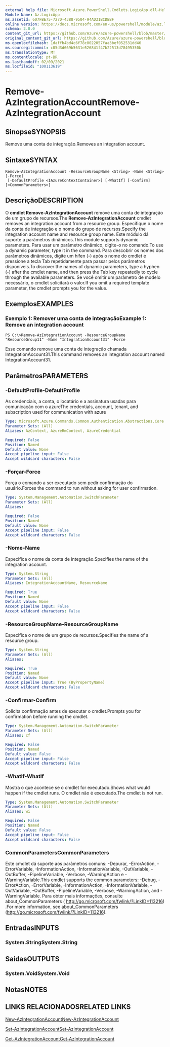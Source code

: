 ```yaml
---
external help file: Microsoft.Azure.PowerShell.Cmdlets.LogicApp.dll-Help.xml
Module Name: Az.LogicApp
ms.assetid: 607FBE75-727D-4388-9504-94AD31BCDBBF
online version: https://docs.microsoft.com/en-us/powershell/module/az.logicapp/remove-azintegrationaccount
schema: 2.0.0
content_git_url: https://github.com/Azure/azure-powershell/blob/master/src/LogicApp/LogicApp/help/Remove-AzIntegrationAccount.md
original_content_git_url: https://github.com/Azure/azure-powershell/blob/master/src/LogicApp/LogicApp/help/Remove-AzIntegrationAccount.md
ms.openlocfilehash: 1daffb4bd4c6f78c0022057faa3bef052531dd46
ms.sourcegitcommit: c05d3d669b5631e526841f47b22513d78495350b
ms.translationtype: MT
ms.contentlocale: pt-BR
ms.lasthandoff: 02/09/2021
ms.locfileid: "100113619"
---
```

# <span data-ttu-id="10f93-101">Remove-AzIntegrationAccount</span><span class="sxs-lookup"><span data-stu-id="10f93-101">Remove-AzIntegrationAccount</span></span>

## <span data-ttu-id="10f93-102">Sinopse</span><span class="sxs-lookup"><span data-stu-id="10f93-102">SYNOPSIS</span></span>
<span data-ttu-id="10f93-103">Remove uma conta de integração.</span><span class="sxs-lookup"><span data-stu-id="10f93-103">Removes an integration account.</span></span>

## <span data-ttu-id="10f93-104">Sintaxe</span><span class="sxs-lookup"><span data-stu-id="10f93-104">SYNTAX</span></span>

```
Remove-AzIntegrationAccount -ResourceGroupName <String> -Name <String> [-Force]
 [-DefaultProfile <IAzureContextContainer>] [-WhatIf] [-Confirm] [<CommonParameters>]
```

## <span data-ttu-id="10f93-105">Descrição</span><span class="sxs-lookup"><span data-stu-id="10f93-105">DESCRIPTION</span></span>
<span data-ttu-id="10f93-106">O **cmdlet Remove-AzIntegrationAccount** remove uma conta de integração de um grupo de recursos.</span><span class="sxs-lookup"><span data-stu-id="10f93-106">The **Remove-AzIntegrationAccount** cmdlet removes an integration account from a resource group.</span></span>
<span data-ttu-id="10f93-107">Especifique o nome da conta de integração e o nome do grupo de recursos.</span><span class="sxs-lookup"><span data-stu-id="10f93-107">Specify the integration account name and resource group name.</span></span>
<span data-ttu-id="10f93-108">Este módulo dá suporte a parâmetros dinâmicos.</span><span class="sxs-lookup"><span data-stu-id="10f93-108">This module supports dynamic parameters.</span></span>
<span data-ttu-id="10f93-109">Para usar um parâmetro dinâmico, digite-o no comando.</span><span class="sxs-lookup"><span data-stu-id="10f93-109">To use a dynamic parameter, type it in the command.</span></span>
<span data-ttu-id="10f93-110">Para descobrir os nomes dos parâmetros dinâmicos, digite um hífen (-) após o nome do cmdlet e pressione a tecla Tab repetidamente para passar pelos parâmetros disponíveis.</span><span class="sxs-lookup"><span data-stu-id="10f93-110">To discover the names of dynamic parameters, type a hyphen (-) after the cmdlet name, and then press the Tab key repeatedly to cycle through the available parameters.</span></span>
<span data-ttu-id="10f93-111">Se você omitir um parâmetro de modelo necessário, o cmdlet solicitará o valor.</span><span class="sxs-lookup"><span data-stu-id="10f93-111">If you omit a required template parameter, the cmdlet prompts you for the value.</span></span>

## <span data-ttu-id="10f93-112">Exemplos</span><span class="sxs-lookup"><span data-stu-id="10f93-112">EXAMPLES</span></span>

### <span data-ttu-id="10f93-113">Exemplo 1: Remover uma conta de integração</span><span class="sxs-lookup"><span data-stu-id="10f93-113">Example 1: Remove an integration account</span></span>
```
PS C:\>Remove-AzIntegrationAccount -ResourceGroupName "ResourceGroup11" -Name "IntegrationAccount31" -Force
```

<span data-ttu-id="10f93-114">Esse comando remove uma conta de integração chamada IntegrationAccount31.</span><span class="sxs-lookup"><span data-stu-id="10f93-114">This command removes an integration account named IntegrationAccount31.</span></span>

## <span data-ttu-id="10f93-115">Parâmetros</span><span class="sxs-lookup"><span data-stu-id="10f93-115">PARAMETERS</span></span>

### <span data-ttu-id="10f93-116">-DefaultProfile</span><span class="sxs-lookup"><span data-stu-id="10f93-116">-DefaultProfile</span></span>
<span data-ttu-id="10f93-117">As credenciais, a conta, o locatário e a assinatura usadas para comunicação com o azure</span><span class="sxs-lookup"><span data-stu-id="10f93-117">The credentials, account, tenant, and subscription used for communication with azure</span></span>

```yaml
Type: Microsoft.Azure.Commands.Common.Authentication.Abstractions.Core.IAzureContextContainer
Parameter Sets: (All)
Aliases: AzContext, AzureRmContext, AzureCredential

Required: False
Position: Named
Default value: None
Accept pipeline input: False
Accept wildcard characters: False
```

### <span data-ttu-id="10f93-118">-Forçar</span><span class="sxs-lookup"><span data-stu-id="10f93-118">-Force</span></span>
<span data-ttu-id="10f93-119">Força o comando a ser executado sem pedir confirmação do usuário.</span><span class="sxs-lookup"><span data-stu-id="10f93-119">Forces the command to run without asking for user confirmation.</span></span>

```yaml
Type: System.Management.Automation.SwitchParameter
Parameter Sets: (All)
Aliases:

Required: False
Position: Named
Default value: None
Accept pipeline input: False
Accept wildcard characters: False
```

### <span data-ttu-id="10f93-120">-Nome</span><span class="sxs-lookup"><span data-stu-id="10f93-120">-Name</span></span>
<span data-ttu-id="10f93-121">Especifica o nome da conta de integração.</span><span class="sxs-lookup"><span data-stu-id="10f93-121">Specifies the name of the integration account.</span></span>

```yaml
Type: System.String
Parameter Sets: (All)
Aliases: IntegrationAccountName, ResourceName

Required: True
Position: Named
Default value: None
Accept pipeline input: False
Accept wildcard characters: False
```

### <span data-ttu-id="10f93-122">-ResourceGroupName</span><span class="sxs-lookup"><span data-stu-id="10f93-122">-ResourceGroupName</span></span>
<span data-ttu-id="10f93-123">Especifica o nome de um grupo de recursos.</span><span class="sxs-lookup"><span data-stu-id="10f93-123">Specifies the name of a resource group.</span></span>

```yaml
Type: System.String
Parameter Sets: (All)
Aliases:

Required: True
Position: Named
Default value: None
Accept pipeline input: True (ByPropertyName)
Accept wildcard characters: False
```

### <span data-ttu-id="10f93-124">-Confirmar</span><span class="sxs-lookup"><span data-stu-id="10f93-124">-Confirm</span></span>
<span data-ttu-id="10f93-125">Solicita confirmação antes de executar o cmdlet.</span><span class="sxs-lookup"><span data-stu-id="10f93-125">Prompts you for confirmation before running the cmdlet.</span></span>

```yaml
Type: System.Management.Automation.SwitchParameter
Parameter Sets: (All)
Aliases: cf

Required: False
Position: Named
Default value: False
Accept pipeline input: False
Accept wildcard characters: False
```

### <span data-ttu-id="10f93-126">-WhatIf</span><span class="sxs-lookup"><span data-stu-id="10f93-126">-WhatIf</span></span>
<span data-ttu-id="10f93-127">Mostra o que acontece se o cmdlet for executado.</span><span class="sxs-lookup"><span data-stu-id="10f93-127">Shows what would happen if the cmdlet runs.</span></span>
<span data-ttu-id="10f93-128">O cmdlet não é executado.</span><span class="sxs-lookup"><span data-stu-id="10f93-128">The cmdlet is not run.</span></span>

```yaml
Type: System.Management.Automation.SwitchParameter
Parameter Sets: (All)
Aliases: wi

Required: False
Position: Named
Default value: False
Accept pipeline input: False
Accept wildcard characters: False
```

### <span data-ttu-id="10f93-129">CommonParameters</span><span class="sxs-lookup"><span data-stu-id="10f93-129">CommonParameters</span></span>
<span data-ttu-id="10f93-130">Este cmdlet dá suporte aos parâmetros comuns: -Depurar, -ErrorAction, -ErrorVariable, -InformationAction, -InformationVariable, -OutVariable, -OutBuffer, -PipelineVariable, -Verbose, -WarningAction e -WarningVariable.</span><span class="sxs-lookup"><span data-stu-id="10f93-130">This cmdlet supports the common parameters: -Debug, -ErrorAction, -ErrorVariable, -InformationAction, -InformationVariable, -OutVariable, -OutBuffer, -PipelineVariable, -Verbose, -WarningAction, and -WarningVariable.</span></span> <span data-ttu-id="10f93-131">Para obter mais informações, consulte about_CommonParameters ( http://go.microsoft.com/fwlink/?LinkID=113216) .</span><span class="sxs-lookup"><span data-stu-id="10f93-131">For more information, see about_CommonParameters (http://go.microsoft.com/fwlink/?LinkID=113216).</span></span>

## <span data-ttu-id="10f93-132">Entradas</span><span class="sxs-lookup"><span data-stu-id="10f93-132">INPUTS</span></span>

### <span data-ttu-id="10f93-133">System.String</span><span class="sxs-lookup"><span data-stu-id="10f93-133">System.String</span></span>

## <span data-ttu-id="10f93-134">Saídas</span><span class="sxs-lookup"><span data-stu-id="10f93-134">OUTPUTS</span></span>

### <span data-ttu-id="10f93-135">System.Void</span><span class="sxs-lookup"><span data-stu-id="10f93-135">System.Void</span></span>

## <span data-ttu-id="10f93-136">Notas</span><span class="sxs-lookup"><span data-stu-id="10f93-136">NOTES</span></span>

## <span data-ttu-id="10f93-137">LINKS RELACIONADOS</span><span class="sxs-lookup"><span data-stu-id="10f93-137">RELATED LINKS</span></span>

[<span data-ttu-id="10f93-138">New-AzIntegrationAccount</span><span class="sxs-lookup"><span data-stu-id="10f93-138">New-AzIntegrationAccount</span></span>](./New-AzIntegrationAccount.md)

[<span data-ttu-id="10f93-139">Set-AzIntegrationAccount</span><span class="sxs-lookup"><span data-stu-id="10f93-139">Set-AzIntegrationAccount</span></span>](./Set-AzIntegrationAccount.md)

[<span data-ttu-id="10f93-140">Get-AzIntegrationAccount</span><span class="sxs-lookup"><span data-stu-id="10f93-140">Get-AzIntegrationAccount</span></span>](./Get-AzIntegrationAccount.md)


